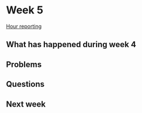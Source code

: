 # Week 5

[Hour reporting](/documentation/Hour_reporting.md)

## What has happened during week 4



## Problems



## Questions


## Next week
